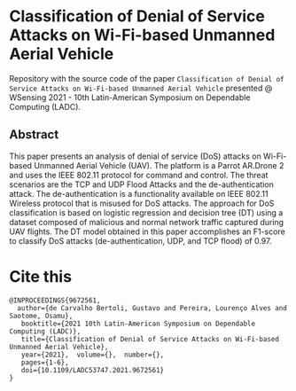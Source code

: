 # Classification of Denial of Service Attacks on Wi-Fi-based Unmanned Aerial Vehicle
Repository with the source code of the paper `Classification of Denial of Service Attacks on Wi-Fi-based Unmanned Aerial Vehicle` presented @ WSensing 2021 - 10th Latin-American Symposium on Dependable Computing (LADC).

## Abstract
This paper presents an analysis of denial of service (DoS) attacks on Wi-Fi-based Unmanned Aerial Vehicle (UAV). The platform is a Parrot AR.Drone 2 and uses the IEEE 802.11 protocol for command and control. The threat scenarios are the TCP and UDP Flood Attacks and the de-authentication attack. The de-authentication is a functionality available on IEEE 802.11 Wireless protocol that is misused for DoS attacks. The approach for DoS classification is based on logistic regression and decision tree (DT) using a dataset composed of malicious and normal network traffic captured during UAV flights. The DT model obtained in this paper accomplishes an F1-score to classify DoS attacks (de-authentication, UDP, and TCP flood) of 0.97.

# Cite this
```
@INPROCEEDINGS{9672561,
  author={de Carvalho Bertoli, Gustavo and Pereira, Lourenço Alves and Saotome, Osamu},
   booktitle={2021 10th Latin-American Symposium on Dependable Computing (LADC)},   
   title={Classification of Denial of Service Attacks on Wi-Fi-based Unmanned Aerial Vehicle},   
   year={2021},  volume={},  number={},  
   pages={1-6},  
   doi={10.1109/LADC53747.2021.9672561}
}
```
